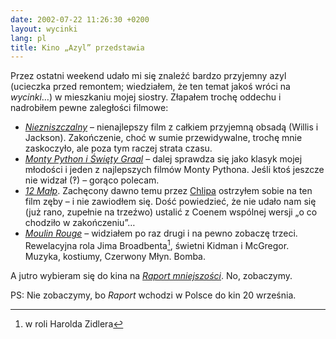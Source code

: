 ```yaml
---
date: 2002-07-22 11:26:30 +0200
layout: wycinki
lang: pl
title: Kino „Azyl” przedstawia
---
```


Przez ostatni weekend udało mi się znaleźć bardzo przyjemny azyl (ucieczka przed remontem; wiedziałem, że ten temat jakoś wróci na <cite>wycinki</cite>…) w mieszkaniu mojej siostry. Złapałem trochę oddechu i nadrobiłem pewne zaległości filmowe:

* <cite>[Niezniszczalny](http://imdb.com/Title?0217869 'Some things are only revealed by accident')</cite> – nienajlepszy film z całkiem przyjemną obsadą (Willis i Jackson). Zakończenie, choć w sumie przewidywalne, trochę mnie zaskoczyło, ale poza tym raczej strata czasu.
* <cite>[Monty Python i Święty Graal](http://imdb.com/Title?0071853 'Makes Ben Hur look like an epic')</cite> – dalej sprawdza się jako klasyk mojej młodości i jeden z najlepszych filmów Monty Pythona. Jeśli ktoś jeszcze nie widzał (‽) – gorąco polecam.
* <cite>[12 Małp](http://imdb.com/Title?0114746 'The future is history')</cite>. Zachęcony dawno temu przez [Chlipa](http://chlip.pl/ 'piotr.chlipalski, 1996-2002 r.') ostrzyłem sobie na ten film zęby – i nie zawiodłem się. Dość powiedzieć, że nie udało nam się (już rano, zupełnie na trzeźwo) ustalić z Coenem wspólnej wersji „o co chodziło w zakończeniu”…
* <cite>[Moulin Rouge](http://imdb.com/Title?0203009 'The show must go on')</cite> – widziałem po raz drugi i na pewno zobaczę trzeci. Rewelacyjna rola Jima Broadbenta[^1], świetni Kidman i McGregor. Muzyka, kostiumy, Czerwony Młyn. Bomba.

A jutro wybieram się do kina na <cite>[Raport mniejszości](http://imdb.com/Title?0181689 'What would you do if you were accused of a murder, you had not committed… yet?')</cite>. No, zobaczymy.

PS: Nie zobaczymy, bo <cite>Raport</cite> wchodzi w Polsce do kin 20 września.

[^1]: w roli Harolda Zidlera
